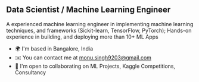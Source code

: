 Data Scientist / Machine Learning Engineer
------------------------------------------

A experienced machine learning engineer in implementing machine learning techniques, and frameworks (Sickit-learn, TensorFlow, PyTorch); Hands-on experience in building, and deploying more than 10+ ML Apps

* 🌍  I'm based in Bangalore, India
* ✉️  You can contact me at [monu.singh9203@gmail.com](mailto:monu.singh9203@gmail.com)
* 🤝  I'm open to collaborating on ML Projects, Kaggle Competitions, Consultancy

<!---
MonuSingh16/MonuSingh16 is a ✨ special ✨ repository because its `README.md` (this file) appears on your GitHub profile.
You can click the Preview link to take a look at your changes.
--->
